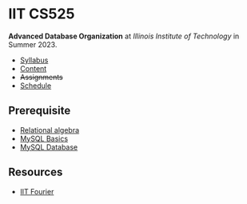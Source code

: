 # IIT CS525

**Advanced Database Organization** at
*Illinois Institute of Technology* in
Summer 2023.

- [Syllabus](https://github.com/hendraanggrian/IIT-CS525/blob/assets/syllabus.pdf)
- [Content](https://github.com/hendraanggrian/IIT-CS525/tree/assets/)
- ~~Assignments~~
- [Schedule](.class.ics)

## Prerequisite

- [Relational algebra](https://github.com/hendraanggrian/IIT-CS425/blob/main/relational_algebra.md)
- [MySQL Basics](https://github.com/hendraanggrian/IIT-CS425/blob/main/mysql_basics.md)
- [MySQL Database](https://github.com/hendraanggrian/IIT-CS425/blob/main/mysql_database.md)

## Resources

- [IIT Fourier](http://cs.iit.edu/~glavic/cs425/13fall/files/fourier_oracle_instructions.pdf)
